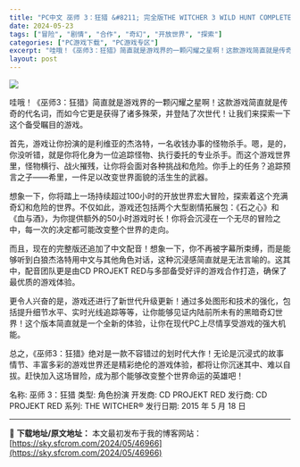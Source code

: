 ```yaml
---
title: "PC中文 巫师 3：狂猎 &#8211; 完全版THE WITCHER 3 WILD HUNT COMPLETE EDITION+更新V20240521 89.4G"
date: 2024-05-23
tags: ["冒险", "剧情", "合作", "奇幻", "开放世界", "探索"]
categories: ["PC游戏下载", "PC游戏专区"]
excerpt: "哇哦！《巫师3：狂猎》简直就是游戏界的一颗闪耀之星啊！这款游戏简直就是传奇的代名词，而如今它更是获得了诸多殊荣，并登陆了次世代！让我们来探索一下这个备受瞩目的游戏。 首先，游戏让你扮演的是利维亚的杰洛特，一名收钱办事的怪物杀手。嗯，是的，你没听错，就是你将化身为一位追踪怪物、执行委托的专业杀手。而这&hellip;"
layout: post
---
```


<img class="aligncenter" src="https://sky.sfcrom.com/wp-content/uploads/2024/05/20240523074323-682a5.jpeg" />

哇哦！《巫师3：狂猎》简直就是游戏界的一颗闪耀之星啊！这款游戏简直就是传奇的代名词，而如今它更是获得了诸多殊荣，并登陆了次世代！让我们来探索一下这个备受瞩目的游戏。

首先，游戏让你扮演的是利维亚的杰洛特，一名收钱办事的怪物杀手。嗯，是的，你没听错，就是你将化身为一位追踪怪物、执行委托的专业杀手。而这个游戏世界里，怪物横行、战火摧残，让你将会面对各种挑战和危险。你手上的任务？追踪预言之子——希里，一件足以改变世界面貌的活生生的武器。

想象一下，你将踏上一场持续超过100小时的开放世界宏大冒险，探索着这个充满奇幻和危险的世界。不仅如此，游戏还包括两个大型剧情拓展包：《石之心》和《血与酒》，为你提供额外的50小时游戏时长！你将会沉浸在一个无尽的冒险之中，每一次的决定都可能改变整个世界的走向。

而且，现在的完整版还追加了中文配音！想象一下，你不再被字幕所束缚，而是能够听到白狼杰洛特用中文与其他角色对话，这种沉浸感简直就是无法言喻的。这其中，配音团队更是由CD PROJEKT RED与多部备受好评的游戏合作打造，确保了最优质的游戏体验。

更令人兴奋的是，游戏还进行了新世代升级更新！通过多处图形和技术的强化，包括提升细节水平、实时光线追踪等等，让你能够见证内陆前所未有的黑暗奇幻世界！这个版本简直就是一个全新的体验，让你在现代PC上尽情享受游戏的强大机能。

总之，《巫师3：狂猎》绝对是一款不容错过的划时代大作！无论是沉浸式的故事情节、丰富多彩的游戏世界还是精彩绝伦的游戏体验，都将让你沉迷其中、难以自拔。赶快加入这场冒险，成为那个能够改变整个世界命运的英雄吧！

名称: 巫师 3：狂猎
类型: 角色扮演
开发商: CD PROJEKT RED
发行商: CD PROJEKT RED
系列: THE WITCHER®
发行日期: 2015 年 5 月 18 日

---
📖 **下载地址/原文地址：** 本文最初发布于我的博客网站：[https://sky.sfcrom.com/2024/05/46966](https://sky.sfcrom.com/2024/05/46966)
